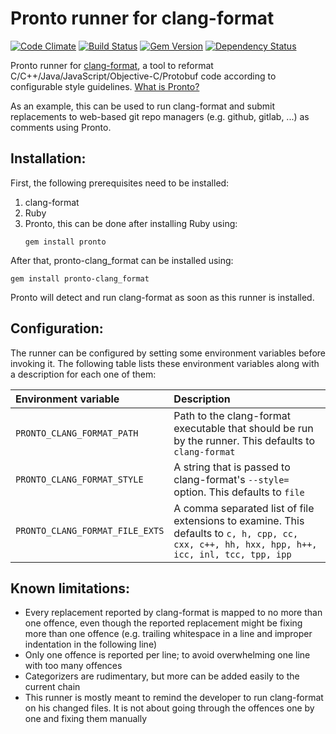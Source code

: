 # Pronto runner for clang-format

[![Code Climate](https://codeclimate.com/github/micjabbour/pronto-clang_format.png)](https://codeclimate.com/github/micjabbour/pronto-clang_format)
[![Build Status](https://travis-ci.org/micjabbour/pronto-clang_format.png)](https://travis-ci.org/micjabbour/pronto-clang_format)
[![Gem Version](https://badge.fury.io/rb/pronto-clang_format.png)](http://badge.fury.io/rb/pronto-clang_format)
[![Dependency Status](https://gemnasium.com/micjabbour/pronto-clang_format.png)](https://gemnasium.com/micjabbour/pronto-clang_format)

Pronto runner for [clang-format](https://clang.llvm.org/docs/ClangFormat.html), a tool to reformat C/C++/Java/JavaScript/Objective-C/Protobuf code according to configurable style guidelines. [What is Pronto?](https://github.com/prontolabs/pronto)

As an example, this can be used to run clang-format and submit replacements to web-based git repo managers (e.g. github, gitlab, ...) as comments using Pronto.

## Installation:

First, the following prerequisites need to be installed:

 1. clang-format
 2. Ruby
 3. Pronto, this can be done after installing Ruby using:
    ```
    gem install pronto
    ```
After that, pronto-clang_format can be installed using:
```
gem install pronto-clang_format
```
Pronto will detect and run clang-format as soon as this runner is installed.

## Configuration:

The runner can be configured by setting some environment variables before invoking it. The following table lists these environment
variables along with a description for each one of them:

| Environment variable           | Description                                                                                           |
|:-------------------------------|:------------------------------------------------------------------------------------------------------|
| `PRONTO_CLANG_FORMAT_PATH`     | Path to the clang-format executable that should be run by the runner. This defaults to `clang-format` |
| `PRONTO_CLANG_FORMAT_STYLE`    | A string that is passed to clang-format's `--style=` option. This defaults to `file`                  |
| `PRONTO_CLANG_FORMAT_FILE_EXTS`| A comma separated list of file extensions to examine. This defaults to `c, h, cpp, cc, cxx, c++, hh, hxx, hpp, h++, icc, inl, tcc, tpp, ipp`|


## Known limitations:
 * Every replacement reported by clang-format is mapped to no more than one offence, even though the reported replacement might be fixing more than one offence (e.g. trailing whitespace in a line and improper indentation in the following line)
 * Only one offence is reported per line; to avoid overwhelming one line with too many offences
 * Categorizers are rudimentary, but more can be added easily to the current chain
  * This runner is mostly meant to remind the developer to run clang-format on his changed files. It is not about going through the offences one by one and fixing them manually
